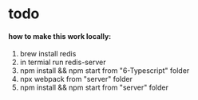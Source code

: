 # todo
#### how to make this work locally:
1. brew install redis
2. in termial run redis-server
3. npm install && npm start from "6-Typescript" folder
4. npx webpack from "server" folder
5. npm install && npm start from "server" folder
